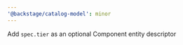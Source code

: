 ```yaml
---
'@backstage/catalog-model': minor
---
```


Add `spec.tier` as an optional Component entity descriptor
